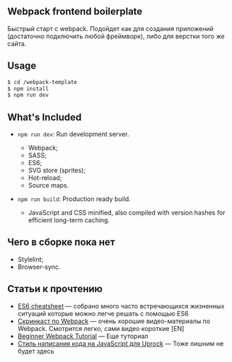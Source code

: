 ## Webpack frontend boilerplate 

Быстрый старт с webpack. Подойдет как для создания приложений (достаточно подключить любой фреймворк), либо для верстки того же сайта.

## Usage

``` bash
$ cd /webpack-template
$ npm install
$ npm run dev
```

## What's Included

- `npm run dev`: Run development server.
  - Webpack;
  - SASS;
  - ES6;
  - SVG store (sprites);
  - Hot-reload;
  - Source maps.

- `npm run build`: Production ready build.
  - JavaScript and CSS minified, also compiled with version hashes for efficient long-term caching.
  
## Чего в сборке пока нет

- Stylelint;
- Browser-sync.

## Статьи к прочтению
- [ES6 cheatsheet](https://github.com/DrkSephy/es6-cheatsheet) — собрано много часто встречающихся жизненных ситуаций которые можно легче решать с помощью ES6
- [Скринкаст по Webpack](https://laracasts.com/series/webpack-for-everyone/episodes/1) — очень хорошие видео-материалы по Webpack. Смотрится легко, сами видео короткие [EN]
- [Beginner Webpack Tutorial](https://github.com/AriaFallah/WebpackTutorial/tree/master/part1) — Еще туториал
- [Стиль написания кода на JavaScript для Uprock](https://github.com/uprock/javascript) — Тоже лишним не будет здесь